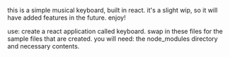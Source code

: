 this is a simple musical keyboard, built in react. it's a slight wip, so it will have added features in the future. enjoy!

use:
create a react application called keyboard. swap in these files for the sample files that are created. you will need: the node_modules directory and necessary contents.
